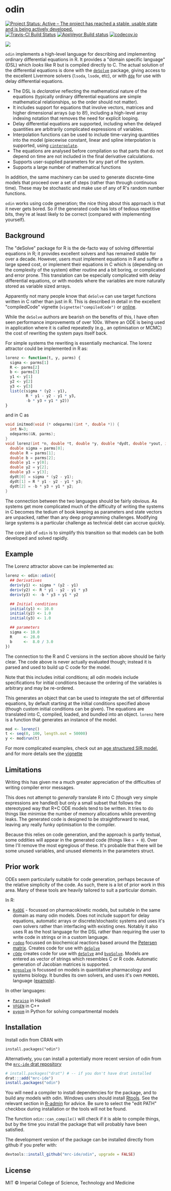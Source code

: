 # odin

[![Project Status: Active – The project has reached a stable, usable state and is being actively developed.](https://www.repostatus.org/badges/latest/active.svg)](https://www.repostatus.org/#active)
[![Travis-CI Build Status](https://travis-ci.org/mrc-ide/odin.svg?branch=master)](https://travis-ci.org/mrc-ide/odin)
[![AppVeyor Build status](https://ci.appveyor.com/api/projects/status/wmdbqbgrqw26xan5/branch/master?svg=true)](https://ci.appveyor.com/project/richfitz/odin-hpgj3/branch/master)
[![codecov.io](https://codecov.io/github/mrc-ide/odin/coverage.svg?branch=master)](https://codecov.io/github/mrc-ide/odin?branch=master)

![](https://upload.wikimedia.org/wikipedia/commons/thumb/9/9f/Odin_%28Manual_of_Mythology%29.jpg/250px-Odin_%28Manual_of_Mythology%29.jpg)

`odin` implements a high-level language for describing and implementing ordinary differential equations in R.  It provides a "domain specific language" (DSL) which _looks_ like R but is compiled directly to C.  The actual solution of the differential equations is done with the [`deSolve`](https://cran.r-project.org/package=deSolve) package, giving access to the excellent Livermore solvers (`lsoda`, `lsode`, etc), or with [`dde`](https://cran.r-project.org/package=dde) for use with delay differential equations.

* The DSL is _declarative_ reflecting the mathematical nature of the equations (typically ordinary differential equations are simple mathematical relationships, so the order should not matter).
* It includes support for equations that involve vectors, matrices and higher dimensional arrays (up to 8!), including a high-level array indexing notation that removes the need for explicit looping.
* Delay differential equations are supported, including when the delayed quantities are arbitrarily complicated expressions of variables.
* Interpolation functions can be used to include time-varying quantities into the model (piecewise constant, linear and spline interpolation is supported, using [`cinterpolate`](https://cran.r-project.org/package=cinterpolate).
* The equations are analysed before compilation so that parts that do not depend on time are not included in the final derivative calculations.
* Supports user-supplied parameters for any part of the system.
* Supports a large number of mathematical functions

In addition, the same machinery can be used to generate discrete-time models that proceed over a set of steps (rather than through continuous time).  These may be stochastic and make use of any of R's random number functions.

`odin` works using code generation; the nice thing about this approach is that it never gets bored.  So if the generated code has lots of tedious repetitive bits, they're at least likely to be correct (compared with implementing yourself).

## Background

The "deSolve" package for R is the de-facto way of solving differential equations in R; it provides excellent solvers and has remained stable for over a decade.  However, users must implement equations in R and suffer a large speed cost, or implement their equations in C which is (depending on the complexity of the system) either routine and a bit boring, or complicated and error prone.  This translation can be especially complicated with delay differential equations, or with models where the variables are more naturally stored as variable sized arrays.

Apparently not many people know that `deSolve` can use target functions written in C rather than just in R.  This is described in detail in the excellent "compiledCode" vignette (`vignette("compiledCode")` or [online](https://cran.r-project.org/package=deSolve/vignettes/compiledCode.pdf).

While the `deSolve` authors are bearish on the benefits of this, I have often seen performance improvements of over 100x.  Where an ODE is being used in application where it is called repeatedly (e.g., an optimisation or MCMC) the cost of rewriting the system pays itself back.

For simple systems the rewriting is essentially mechanical.  The lorenz attractor could be implemented in R as:

```r
lorenz <- function(t, y, parms) {
  sigma <- parms[1]
  R <- parms[2]
  b <- parms[3]
  y1 <- y[1]
  y2 <- y[2]
  y3 <- y[3]
  list(c(sigma * (y2 - y1),
         R * y1 - y2 - y1 * y3,
         -b * y3 + y1 * y2))
}
```

and in C as

```c
void initmod(void (* odeparms)(int *, double *)) {
  int N=3;
  odeparms(&N, parms);
}
void lorenz(int *n, double *t, double *y, double *dydt, double *yout, int *ip) {
  double sigma = parms[0];
  double R = parms[1];
  double b = parms[2];
  double y1 = y[0];
  double y2 = y[2];
  double y3 = y[3];
  dydt[0] = sigma * (y2 - y1);
  dydt[1] = R * y1 - y2 - y1 * y3;
  dydt[2] = -b * y3 + y1 * y2;
}
```

The connection between the two languages should be fairly obvious.  As systems get more complicated much of the difficulty of writing the systems in C becomes the tedium of book keeping as parameters and state vectors are unpacked, rather than any deep programming challenges.  Modifying large systems is a particular challenge as technical debt can accrue quickly.

The core job of `odin` is to simplify this transition so that models can be both developed and solved rapidly.

## Example

The Lorenz attractor above can be implemented as:

```r
lorenz <- odin::odin({
  ## Derivatives
  deriv(y1) <- sigma * (y2 - y1)
  deriv(y2) <- R * y1 - y2 - y1 * y3
  deriv(y3) <- -b * y3 + y1 * y2

  ## Initial conditions
  initial(y1) <- 10.0
  initial(y2) <- 1.0
  initial(y3) <- 1.0

  ## parameters
  sigma <- 10.0
  R     <- 28.0
  b     <-  8.0 / 3.0
})
```

The connection to the R and C versions in the section above should be fairly clear.  The code above is never actually evaluated though; instead it is parsed and used to build up C code for the model.

Note that this includes initial conditions; all odin models include specifications for initial conditions because the ordering of the variables is arbitrary and may be re-ordered.

This generates an object that can be used to integrate the set of differential equations, by default starting at the initial conditions specified above (though custom initial conditions can be given).  The equations are translated into C, compiled, loaded, and bundled into an object.  `lorenz` here is a function that generates an instance of the model.

```r
mod <- lorenz()
t <- seq(0, 100, length.out = 50000)
y <- mod$run(t)
```

For more complicated examples, check out an [age structured SIR model](tests/testthat/examples/array_odin.R), and for more details see the [vignette](https://mrc-ide.github.io/odin/articles/odin.html)

## Limitations

Writing this has given me a much greater appreciation of the difficulties of writing compiler error messages.

This does not attempt to _generally_ translate R into C (though very simple expressions are handled) but only a small subset that follows the stereotyped way that R+C ODE models tend to be written.  It tries to do things like minimise the number of memory allocations while preventing leaks.  The generated code is designed to be straightforward to read, leaving any really funky optimisation to the compiler.

Because this relies on code generation, and the approach is partly textual, some oddities will appear in the generated code (things like `n + 0`).  Over time I'll remove the most egregious of these.  It's probable that there will be some unused variables, and unused elements in the parameters struct.

## Prior work

ODEs seem particularly suitable for code generation, perhaps because of the relative simplicity of the code.  As such, there is a lot of prior work in this area.  Many of these tools are heavily tailored to suit a particular domain.

In R:

* [`RxODE`](https://cran.r-project.org/package=RxODE) - focussed on pharmacokinetic models, but suitable in the same domain as many odin models.  Does not include support for delay equations, automatic arrays or discrete/stochastic systems and uses it's own solvers rather than interfacing with existing ones.  Notably it also uses R as the host language for the DSL rather than requiring the user to write code in strings or in a custom language.
* [`rodeo`](https://cran.r-project.org/package=rodeo) focussed on biochemical reactions based around the [Petersen matrix](https://en.wikipedia.org/wiki/Petersen_matrix).  Creates code for use with [`deSolve`](https://cran.r-project.org/package=deSolve)
* [`cOde`](https://cran.r-project.org/package=deSolve) creates code for use with [`deSolve`](https://cran.r-project.org/package=deSolve) and [`bvpSolve`](https://cran.r-project.org/package=deSolve).  Models are entered as vector of strings which resembles C or R code.  Automatic generation of Jacobian matrices is supported.
* [`mrgsolve`](https://cran.r-project.org/package=mrgsolve) is focussed on models in quantitative pharmacology and systems biology.  It bundles its own solvers, and uses it's own `PKMODEL` language ([example](https://github.com/metrumresearchgroup/mrgsolve/blob/master/inst/models/pk1.cpp)).

In other languages:

* [`Paraiso`](https://hackage.haskell.org/package/Paraiso) in Haskell
* [`VFGEN`](https://github.com/WarrenWeckesser/vfgen) in C++
* [`pygom`](https://github.com/PublicHealthEngland/pygom) in Python for solving compartmental models

## Installation

Install odin from CRAN with

```
install.packages("odin")
```

Alternatively, you can install a potentially more recent version of odin from the [`mrc-ide` drat repository](https://mrc-ide.github.io/drat)

```r
# install.packages("drat") # -- if you don't have drat installed
drat:::add("mrc-ide")
install.packages("odin")
```

You will need a compiler to install dependencies for the package, and to build any models with odin.  Windows users should install [Rtools](https://cran.r-project.org/bin/windows/Rtools/).  See the relevant section in [R-admin](https://cran.r-project.org/doc/manuals/r-release/R-admin.html#The-Windows-toolset) for advice.  Be sure to select the "edit PATH" checkbox during installation or the tools will not be found.

The function `odin::can_compile()` will check if it is able to compile things, but by the time you install the package that will probably have been satisfied.

The development version of the package can be installed directly from github if you prefer with:

```r
devtools::install_github("mrc-ide/odin", upgrade = FALSE)
```

## License

MIT © Imperial College of Science, Technology and Medicine
